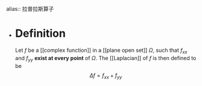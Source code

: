 alias:: 拉普拉斯算子

- # Definition
  Let $f$ be a [[complex function]] in a [[plane open set]] $\Omega$, such that $f_{xx}$ and $f_{yy}$ **exist at every point** of $\Omega$. The [[Laplacian]] of $f$ is then defined to be
  $$
  \Delta f=f_{xx}+f_{yy}
  $$